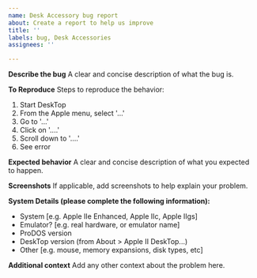 ```yaml
---
name: Desk Accessory bug report
about: Create a report to help us improve
title: ''
labels: bug, Desk Accessories
assignees: ''

---
```


**Describe the bug**
A clear and concise description of what the bug is.

**To Reproduce**
Steps to reproduce the behavior:
1. Start DeskTop
2. From the Apple menu, select '...'
3. Go to '...'
4. Click on '....'
5. Scroll down to '....'
6. See error

**Expected behavior**
A clear and concise description of what you expected to happen.

**Screenshots**
If applicable, add screenshots to help explain your problem.

**System Details (please complete the following information):**
 - System [e.g. Apple IIe Enhanced, Apple IIc, Apple IIgs]
 - Emulator? [e.g. real hardware, or emulator name]
 - ProDOS version
 - DeskTop version (from About > Apple II DeskTop...)
 - Other [e.g. mouse, memory expansions, disk types, etc]

**Additional context**
Add any other context about the problem here.
